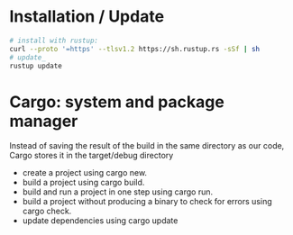 # Installation / Update
```bash
# install with rustup:
curl --proto '=https' --tlsv1.2 https://sh.rustup.rs -sSf | sh
# update_
rustup update
```

# Cargo: system and package manager
Instead of saving the result of the build in the same directory as our code, Cargo stores it in the target/debug directory
- create a project using cargo new.
- build a project using cargo build.
- build and run a project in one step using cargo run.
- build a project without producing a binary to check for errors using cargo check.
- update dependencies using cargo update
